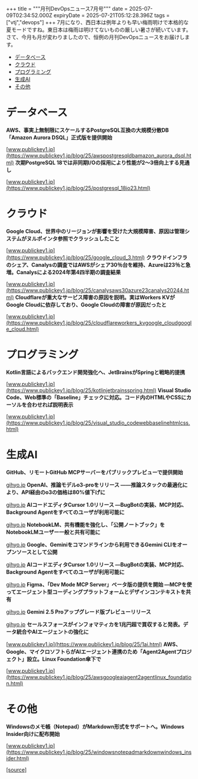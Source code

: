 +++
title = """月刊DevOpsニュース7月号"""
date = 2025-07-09T02:34:52.000Z
expiryDate = 2025-07-21T05:12:28.396Z
tags = ["vtj","devops"]
+++
7月になり、西日本は例年よりも早い梅雨明けで本格的な夏モードですね。東日本は梅雨は明けてないものの厳しい暑さが続いています。 さて、今月も月が変わりましたので、恒例の月刊DevOpsニュースをお届けします。

*   [データベース](#データベース)
*   [クラウド](#クラウド)
*   [プログラミング](#プログラミング)
*   [生成AI](#生成AI)
*   [その他](#その他)

データベース
======

**AWS、事実上無制限にスケールするPostgreSQL互換の大規模分散DB「Amazon Aurora DSQL」正式版を提供開始**

[www.publickey1.jp](https://www.publickey1.jp/blog/25/awspostgresqldbamazon_aurora_dsql.html) **次期PostgreSQL 18では非同期I/Oの採用により性能が2～3倍向上する見通し**

[www.publickey1.jp](https://www.publickey1.jp/blog/25/postgresql_18io23.html)

クラウド
====

**Google Cloud、世界中のリージョンが影響を受けた大規模障害、原因は管理システムがヌルポインタ参照でクラッシュしたこと**

[www.publickey1.jp](https://www.publickey1.jp/blog/25/google_cloud_3.html) **クラウドインフラのシェア、Canalysの調査ではAWSがシェア30％台を維持、Azureは23％と急増。Canalysによる2024年第4四半期の調査結果**

[www.publickey1.jp](https://www.publickey1.jp/blog/25/canalysaws30azure23canalys20244.html) **Cloudflareが重大なサービス障害の原因を説明。実はWorkers KVがGoogle Cloudに依存しており、Google Cloudの障害が原因だったと**

[www.publickey1.jp](https://www.publickey1.jp/blog/25/cloudflareworkers_kvgoogle_cloudgoogle_cloud.html)

プログラミング
=======

**Kotlin言語によるバックエンド開発強化へ、JetBrainsがSpringと戦略的提携**

[www.publickey1.jp](https://www.publickey1.jp/blog/25/kotlinjetbrainsspring.html) **Visual Studio Code、Web標準の「Baseline」チェックに対応。コード内のHTMLやCSSにカーソルを合わせれば説明表示**

[www.publickey1.jp](https://www.publickey1.jp/blog/25/visual_studio_codewebbaselinehtmlcss.html)

生成AI
====

**GitHub、リモートGitHub MCPサーバーをパブリックプレビューで提供開始**

[gihyo.jp](https://gihyo.jp/article/2025/06/remote-github-mcp-server?utm_source=feed) **OpenAI、推論モデルo3-proをリリース ——推論スタックの最適化により、API経由のo3の価格は80%値下げに**

[gihyo.jp](https://gihyo.jp/article/2025/06/openai-o3-pro?utm_source=feed) **AIコードエディタCursor 1.0リリース ―BugBotの実装、MCP対応、Background Agentをすべてのユーザが利用可能に**

[gihyo.jp](https://gihyo.jp/article/2025/06/cursor-1-0?utm_source=feed) **NotebookLM、共有機能を強化し、「公開ノートブック」をNotebookLMユーザー一般と共有可能に**

[gihyo.jp](https://gihyo.jp/article/2025/06/notebooklm-notebook-publicly?utm_source=feed) **Google、Geminiをコマンドラインから利用できるGemini CLIをオープンソースとして公開**

[gihyo.jp](https://gihyo.jp/article/2025/06/gemini-cli?utm_source=feed) **AIコードエディタCursor 1.0リリース ―BugBotの実装、MCP対応、Background Agentをすべてのユーザが利用可能に**

[gihyo.jp](https://gihyo.jp/article/2025/06/cursor-1-0?utm_source=feed) **Figma、「Dev Mode MCP Server」ベータ版の提供を開始 ―MCPを使ってエージェント型コーディングプラットフォームとデザインコンテキストを共有**

[gihyo.jp](https://gihyo.jp/article/2025/06/figma-dev-mode-mcp-server?utm_source=feed) **Gemini 2.5 Proアップグレード版プレビューリリース**

[gihyo.jp](https://gihyo.jp/article/2025/06/gemini-2-5-pro?utm_source=feed) **セールスフォースがインフォマティカを1兆円超で買収すると発表。データ統合やAIエージェントの強化に**

[www.publickey1.jp](https://www.publickey1.jp/blog/25/1ai.html) **AWS、Google、マイクロソフトらがAIエージェント連携のため「Agent2Agentプロジェクト」設立。Linux Foundation傘下で**

[www.publickey1.jp](https://www.publickey1.jp/blog/25/awsgoogleaiagent2agentlinux_foundation.html)

その他
===

**Windowsのメモ帳（Notepad）がMarkdown形式をサポートへ。Windows Insider向けに配布開始**

[www.publickey1.jp](https://www.publickey1.jp/blog/25/windowsnotepadmarkdownwindows_insider.html)

[[source]](https://devops-blog.virtualtech.jp/entry/20250709/1752028492)
